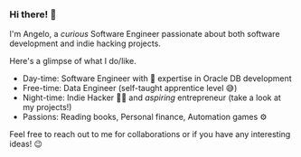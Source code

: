 ### Hi there! 👋

I'm Angelo, a *curious* Software Engineer passionate about both software development and indie hacking projects. 

Here's a glimpse of what I do/like.

- Day-time: Software Engineer with 💪 expertise in Oracle DB development
- Free-time: Data Engineer (self-taught apprentice level 😅) 
- Night-time: Indie Hacker 🏴‍☠️ and *aspiring* entrepreneur (take a look at my projects!)
- Passions: Reading books, Personal finance, Automation games ⚙️

Feel free to reach out to me for collaborations or if you have any interesting ideas! 😉

